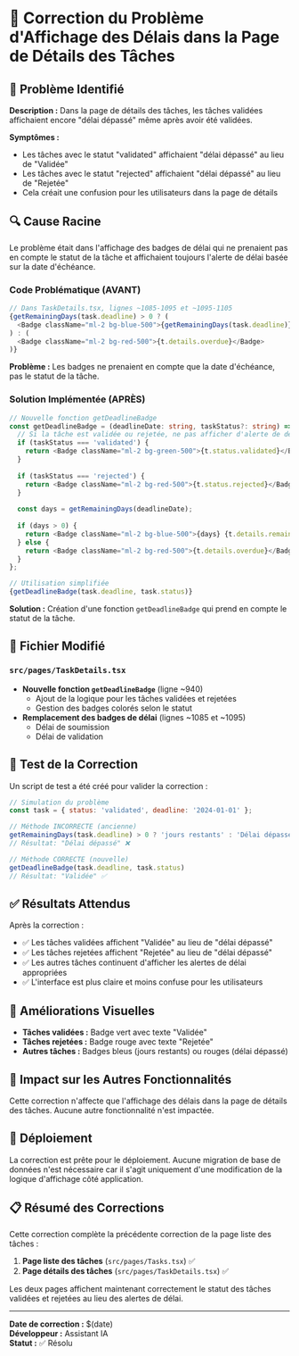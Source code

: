 # 🔧 Correction du Problème d'Affichage des Délais dans la Page de Détails des Tâches

## 🐛 Problème Identifié

**Description :** Dans la page de détails des tâches, les tâches validées affichaient encore "délai dépassé" même après avoir été validées.

**Symptômes :**
- Les tâches avec le statut "validated" affichaient "délai dépassé" au lieu de "Validée"
- Les tâches avec le statut "rejected" affichaient "délai dépassé" au lieu de "Rejetée"
- Cela créait une confusion pour les utilisateurs dans la page de détails

## 🔍 Cause Racine

Le problème était dans l'affichage des badges de délai qui ne prenaient pas en compte le statut de la tâche et affichaient toujours l'alerte de délai basée sur la date d'échéance.

### Code Problématique (AVANT)
```typescript
// Dans TaskDetails.tsx, lignes ~1085-1095 et ~1095-1105
{getRemainingDays(task.deadline) > 0 ? (
  <Badge className="ml-2 bg-blue-500">{getRemainingDays(task.deadline)} {t.details.remainingDays}</Badge>
) : (
  <Badge className="ml-2 bg-red-500">{t.details.overdue}</Badge>
)}
```

**Problème :** Les badges ne prenaient en compte que la date d'échéance, pas le statut de la tâche.

### Solution Implémentée (APRÈS)
```typescript
// Nouvelle fonction getDeadlineBadge
const getDeadlineBadge = (deadlineDate: string, taskStatus?: string) => {
  // Si la tâche est validée ou rejetée, ne pas afficher d'alerte de délai
  if (taskStatus === 'validated') {
    return <Badge className="ml-2 bg-green-500">{t.status.validated}</Badge>;
  }
  
  if (taskStatus === 'rejected') {
    return <Badge className="ml-2 bg-red-500">{t.status.rejected}</Badge>;
  }
  
  const days = getRemainingDays(deadlineDate);
  
  if (days > 0) {
    return <Badge className="ml-2 bg-blue-500">{days} {t.details.remainingDays}</Badge>;
  } else {
    return <Badge className="ml-2 bg-red-500">{t.details.overdue}</Badge>;
  }
};

// Utilisation simplifiée
{getDeadlineBadge(task.deadline, task.status)}
```

**Solution :** Création d'une fonction `getDeadlineBadge` qui prend en compte le statut de la tâche.

## 📁 Fichier Modifié

### `src/pages/TaskDetails.tsx`
- **Nouvelle fonction `getDeadlineBadge`** (ligne ~940)
  - Ajout de la logique pour les tâches validées et rejetées
  - Gestion des badges colorés selon le statut
- **Remplacement des badges de délai** (lignes ~1085 et ~1095)
  - Délai de soumission
  - Délai de validation

## 🧪 Test de la Correction

Un script de test a été créé pour valider la correction :

```javascript
// Simulation du problème
const task = { status: 'validated', deadline: '2024-01-01' };

// Méthode INCORRECTE (ancienne)
getRemainingDays(task.deadline) > 0 ? 'jours restants' : 'Délai dépassé'
// Résultat: "Délai dépassé" ❌

// Méthode CORRECTE (nouvelle)
getDeadlineBadge(task.deadline, task.status)
// Résultat: "Validée" ✅
```

## ✅ Résultats Attendus

Après la correction :
- ✅ Les tâches validées affichent "Validée" au lieu de "délai dépassé"
- ✅ Les tâches rejetées affichent "Rejetée" au lieu de "délai dépassé"
- ✅ Les autres tâches continuent d'afficher les alertes de délai appropriées
- ✅ L'interface est plus claire et moins confuse pour les utilisateurs

## 🎨 Améliorations Visuelles

- **Tâches validées :** Badge vert avec texte "Validée"
- **Tâches rejetées :** Badge rouge avec texte "Rejetée"
- **Autres tâches :** Badges bleus (jours restants) ou rouges (délai dépassé)

## 🔄 Impact sur les Autres Fonctionnalités

Cette correction n'affecte que l'affichage des délais dans la page de détails des tâches. Aucune autre fonctionnalité n'est impactée.

## 🚀 Déploiement

La correction est prête pour le déploiement. Aucune migration de base de données n'est nécessaire car il s'agit uniquement d'une modification de la logique d'affichage côté application.

## 📋 Résumé des Corrections

Cette correction complète la précédente correction de la page liste des tâches :

1. **Page liste des tâches** (`src/pages/Tasks.tsx`) ✅
2. **Page détails des tâches** (`src/pages/TaskDetails.tsx`) ✅

Les deux pages affichent maintenant correctement le statut des tâches validées et rejetées au lieu des alertes de délai.

---

**Date de correction :** $(date)  
**Développeur :** Assistant IA  
**Statut :** ✅ Résolu 